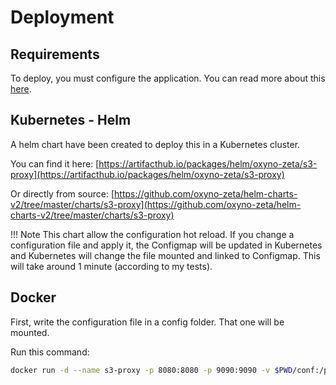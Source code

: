 # Deployment

## Requirements

To deploy, you must configure the application. You can read more about this [here](../configuration/structure.md).

## Kubernetes - Helm

A helm chart have been created to deploy this in a Kubernetes cluster.

You can find it here: [https://artifacthub.io/packages/helm/oxyno-zeta/s3-proxy](https://artifacthub.io/packages/helm/oxyno-zeta/s3-proxy)

Or directly from source: [https://github.com/oxyno-zeta/helm-charts-v2/tree/master/charts/s3-proxy](https://github.com/oxyno-zeta/helm-charts-v2/tree/master/charts/s3-proxy)

<!-- prettier-ignore-start -->
!!! Note
    This chart allow the configuration hot reload. If you change a configuration file and apply it, the Configmap will be updated in Kubernetes and Kubernetes will change the file mounted and linked to Configmap. This will take around 1 minute (according to my tests).
<!-- prettier-ignore-end -->

## Docker

First, write the configuration file in a config folder. That one will be mounted.

Run this command:

```bash
docker run -d --name s3-proxy -p 8080:8080 -p 9090:9090 -v $PWD/conf:/proxy/conf oxynozeta/s3-proxy
```
